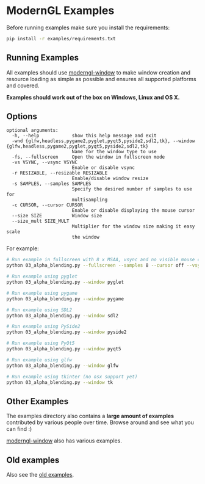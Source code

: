 # ModernGL Examples

Before running examples make sure you install the requirements:

```bash
pip install -r examples/requirements.txt
```

## Running Examples

All examples should use [moderngl-window] to make window creation and resource loading as simple
as possible and ensures all supported platforms and covered.

**Examples should work out of the box on Windows, Linux and OS X.**

## Options

```
optional arguments:
  -h, --help            show this help message and exit
  -wnd {glfw,headless,pygame2,pyglet,pyqt5,pyside2,sdl2,tk}, --window {glfw,headless,pygame2,pyglet,pyqt5,pyside2,sdl2,tk}
                        Name for the window type to use
  -fs, --fullscreen     Open the window in fullscreen mode
  -vs VSYNC, --vsync VSYNC
                        Enable or disable vsync
  -r RESIZABLE, --resizable RESIZABLE
                        Enable/disable window resize
  -s SAMPLES, --samples SAMPLES
                        Specify the desired number of samples to use for
                        multisampling
  -c CURSOR, --cursor CURSOR
                        Enable or disable displaying the mouse cursor
  --size SIZE           Window size
  --size_mult SIZE_MULT
                        Multiplier for the window size making it easy scale
                        the window
```

For example:

```bash
# Run example in fullscreen with 8 x MSAA, vsync and no visible mouse cursor
python 03_alpha_blending.py --fullscreen --samples 8 --cursor off --vsync on

# Run example using pyglet
python 03_alpha_blending.py --window pyglet

# Run example using pygame
python 03_alpha_blending.py --window pygame

# Run example using SDL2
python 03_alpha_blending.py --window sdl2

# Run example using PySide2
python 03_alpha_blending.py --window pyside2

# Run example using PyQt5
python 03_alpha_blending.py --window pyqt5

# Run example using glfw
python 03_alpha_blending.py --window glfw

# Run example using tkinter (no osx support yet)
python 03_alpha_blending.py --window tk
```

## Other Examples

The examples directory also contains a **large amount of examples** contributed
by various people over time. Browse around and see what you can find :)

[moderngl-window] also has various examples.

## Old examples

Also see the [old examples](old-examples).


[moderngl-window]: (https://github.com/moderngl/moderngl-window)
